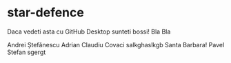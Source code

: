 ﻿star-defence
============

Daca vedeti asta cu GitHub Desktop sunteti bossi!
Bla Bla

Andrei Ștefănescu
Adrian Claudiu Covaci
salkghaslkgb
Santa Barbara!
Pavel Stefan
sgergt
